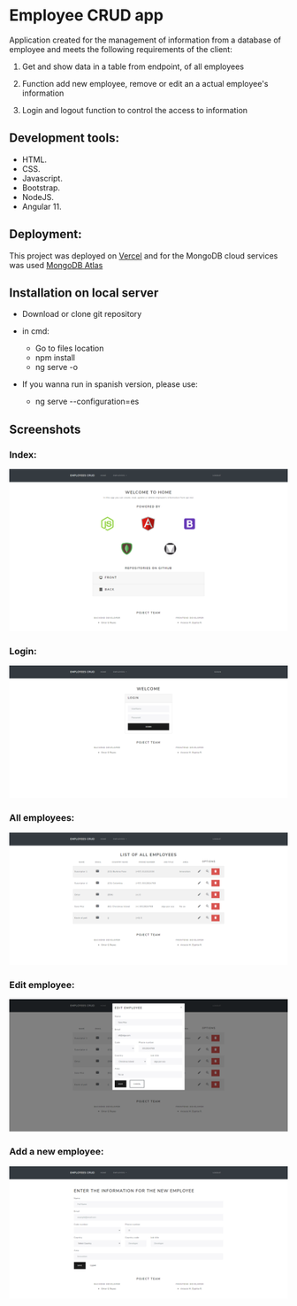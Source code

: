 # Employee CRUD app

Application created for the management of information from a database of employee and meets the following requirements of the client: 

1) Get and show data in a table from endpoint, of all employees

2) Function add new employee, remove or edit an a actual employee's information

3) Login and logout function to control the access to information 

## Development tools:

* HTML.
* CSS.
* Javascript.
* Bootstrap.
* NodeJS.
* Angular 11.

## Deployment: 

This project was deployed on <a href= "https://angulartest-eight.vercel.app/" target="_blank">Vercel</a>
and for the MongoDB cloud services was used <a href= "https://www.mongodb.com/cloud/atlas" target="_blank">MongoDB Atlas</a>

<h2> Installation on local server </h2>
 
 * Download or clone git repository
 * in cmd:
       
      * Go to files location
      * npm install
      * ng serve -o

 * If you wanna run in spanish version, please use:
      *  ng serve --configuration=es
      
## Screenshots

### Index: 

![Image of App](https://github.com/ManuelEspitia/AngularTest/blob/master/screenshots/Index.png)

### Login:
![Image of App](https://github.com/ManuelEspitia/AngularTest/blob/master/screenshots/SignIn.png)

### All employees:

![Image of App](https://github.com/ManuelEspitia/AngularTest/blob/master/screenshots/AllEmployees.png)

### Edit employee:

![Image of App](https://github.com/ManuelEspitia/AngularTest/blob/master/screenshots/EditEmployee.png)

### Add a new employee:

![Image of App](https://github.com/ManuelEspitia/AngularTest/blob/master/screenshots/NewEmployee.png)

